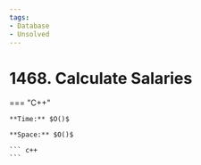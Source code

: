 ```yaml
---
tags:
- Database
- Unsolved
---
```



# 1468. Calculate Salaries

=== "C++"

    **Time:** $O()$

    **Space:** $O()$

    ``` c++
    ```
